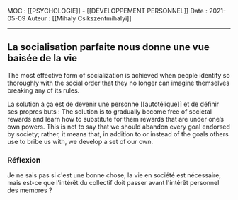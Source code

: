 MOC : [[PSYCHOLOGIE]] - [[DÉVELOPPEMENT PERSONNEL]]
Date : 2021-05-09
Auteur : [[Mihaly Csikszentmihalyi]]
***

## La socialisation parfaite nous donne une vue baisée de la vie
The most effective form of socialization is achieved when people identify so thoroughly with the social order that they no longer can imagine themselves breaking any of its rules.

La solution à ça est de devenir une personne [[autotélique]] et de définir ses propres buts : 
The solution is to gradually become free of societal rewards and learn how to substitute for them rewards that are under one’s own powers. This is not to say that we should abandon every goal endorsed by society; rather, it means that, in addition to or instead of the goals others use to bribe us with, we develop a set of our own.

### Réflexion
Je ne sais pas si c'est une bonne chose, la vie en société est nécessaire, mais est-ce que l'intérêt du collectif doit passer avant l'intérêt personnel des membres ?